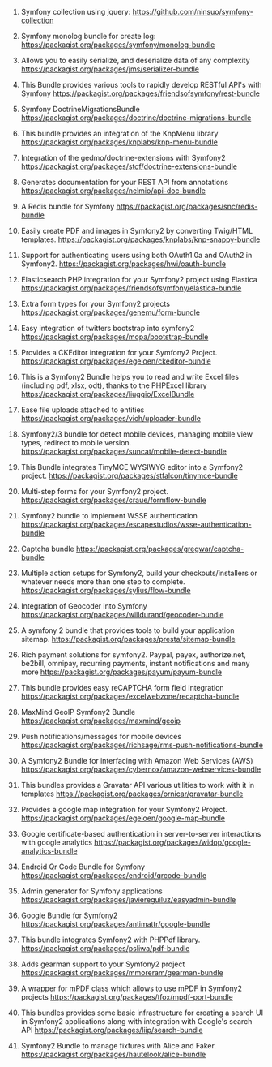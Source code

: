 
1. Symfony collection using jquery:
https://github.com/ninsuo/symfony-collection

2. Symfony monolog bundle for create log:
https://packagist.org/packages/symfony/monolog-bundle

3. Allows you to easily serialize, and deserialize data of any complexity
https://packagist.org/packages/jms/serializer-bundle

4. This Bundle provides various tools to rapidly develop RESTful API's with Symfony
https://packagist.org/packages/friendsofsymfony/rest-bundle

5. Symfony DoctrineMigrationsBundle
https://packagist.org/packages/doctrine/doctrine-migrations-bundle

6. This bundle provides an integration of the KnpMenu library
https://packagist.org/packages/knplabs/knp-menu-bundle

7. Integration of the gedmo/doctrine-extensions with Symfony2
https://packagist.org/packages/stof/doctrine-extensions-bundle

8. Generates documentation for your REST API from annotations
https://packagist.org/packages/nelmio/api-doc-bundle

9. A Redis bundle for Symfony
https://packagist.org/packages/snc/redis-bundle

10. Easily create PDF and images in Symfony2 by converting Twig/HTML templates.
https://packagist.org/packages/knplabs/knp-snappy-bundle

11. Support for authenticating users using both OAuth1.0a and OAuth2 in Symfony2.
https://packagist.org/packages/hwi/oauth-bundle

12. Elasticsearch PHP integration for your Symfony2 project using Elastica
https://packagist.org/packages/friendsofsymfony/elastica-bundle

13. Extra form types for your Symfony2 projects
https://packagist.org/packages/genemu/form-bundle

14. Easy integration of twitters bootstrap into symfony2
https://packagist.org/packages/mopa/bootstrap-bundle

15. Provides a CKEditor integration for your Symfony2 Project.
https://packagist.org/packages/egeloen/ckeditor-bundle

16. This is a Symfony2 Bundle helps you to read and write Excel files (including pdf, xlsx, odt), thanks to the PHPExcel library
https://packagist.org/packages/liuggio/ExcelBundle

17. Ease file uploads attached to entities
https://packagist.org/packages/vich/uploader-bundle

18. Symfony2/3 bundle for detect mobile devices, managing mobile view types, redirect to mobile version.
https://packagist.org/packages/suncat/mobile-detect-bundle

19. This Bundle integrates TinyMCE WYSIWYG editor into a Symfony2 project.
https://packagist.org/packages/stfalcon/tinymce-bundle

20. Multi-step forms for your Symfony2 project.
https://packagist.org/packages/craue/formflow-bundle

21. Symfony2 bundle to implement WSSE authentication
https://packagist.org/packages/escapestudios/wsse-authentication-bundle

22. Captcha bundle
https://packagist.org/packages/gregwar/captcha-bundle

23. Multiple action setups for Symfony2, build your checkouts/installers or whatever needs more than one step to complete.
https://packagist.org/packages/sylius/flow-bundle

24. Integration of Geocoder into Symfony
https://packagist.org/packages/willdurand/geocoder-bundle

25. A symfony 2 bundle that provides tools to build your application sitemap.
https://packagist.org/packages/presta/sitemap-bundle

26. Rich payment solutions for symfony2. Paypal, payex, authorize.net, be2bill, omnipay, recurring payments, instant notifications and many more
https://packagist.org/packages/payum/payum-bundle

27. This bundle provides easy reCAPTCHA form field integration
https://packagist.org/packages/excelwebzone/recaptcha-bundle

28. MaxMind GeoIP Symfony2 Bundle
https://packagist.org/packages/maxmind/geoip

29. Push notifications/messages for mobile devices
https://packagist.org/packages/richsage/rms-push-notifications-bundle

30. A Symfony2 Bundle for interfacing with Amazon Web Services (AWS)
https://packagist.org/packages/cybernox/amazon-webservices-bundle

31. This bundles provides a Gravatar API various utilities to work with it in templates
https://packagist.org/packages/ornicar/gravatar-bundle

32. Provides a google map integration for your Symfony2 Project.
https://packagist.org/packages/egeloen/google-map-bundle

33. Google certificate-based authentication in server-to-server interactions with google analytics
https://packagist.org/packages/widop/google-analytics-bundle

34. Endroid Qr Code Bundle for Symfony
https://packagist.org/packages/endroid/qrcode-bundle

35. Admin generator for Symfony applications
https://packagist.org/packages/javiereguiluz/easyadmin-bundle

36. Google Bundle for Symfony2
https://packagist.org/packages/antimattr/google-bundle

37. This bundle integrates Symfony2 with PHPPdf library.
https://packagist.org/packages/psliwa/pdf-bundle

38. Adds gearman support to your Symfony2 project
https://packagist.org/packages/mmoreram/gearman-bundle

39. A wrapper for mPDF class which allows to use mPDF in Symfony2 projects
https://packagist.org/packages/tfox/mpdf-port-bundle

40. This bundles provides some basic infrastructure for creating a search UI in Symfony2 applications along with integration with Google's search API
https://packagist.org/packages/liip/search-bundle

41. Symfony2 Bundle to manage fixtures with Alice and Faker.
https://packagist.org/packages/hautelook/alice-bundle

